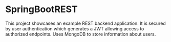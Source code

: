 # SpringBootREST
This project showcases an example REST backend application. 
It is secured by user authentication which generates a JWT allowing access to authorized endpoints.
Uses MongoDB to store information about users. 